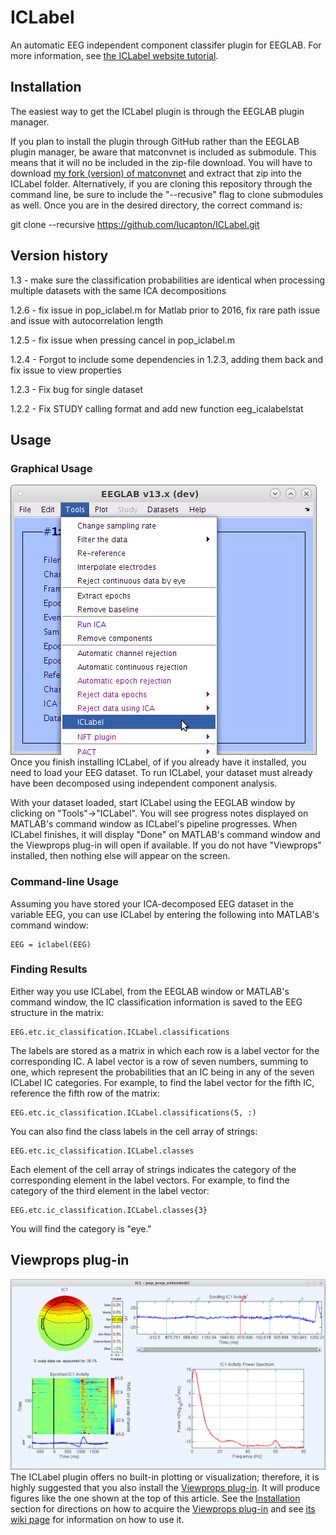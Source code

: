 # ICLabel
An automatic EEG independent component classifer plugin for EEGLAB.
For more information, see [the ICLabel website tutorial](https://labeling.ucsd.edu/tutorial/about).

## Installation
The easiest way to get the ICLabel plugin is through the EEGLAB plugin manager. 

If you plan to install the plugin through GitHub rather than the EEGLAB plugin manager, be aware that matconvnet is included as submodule. This means that it will no be included in the zip-file download. You will have to download [my fork (version) of matconvnet](https://github.com/lucapton/matconvnet) and extract that zip into the ICLabel folder. Alternatively, if you are cloning this repository through the command line, be sure to include the "--recusive" flag to clone submodules as well. Once you are in the desired directory, the correct command is:

git clone --recursive https://github.com/lucapton/ICLabel.git

## Version history
1.3 - make sure the classification probabilities are identical when processing multiple datasets with the same ICA decompositions

1.2.6 - fix issue in pop_iclabel.m for Matlab prior to 2016, fix rare path issue and issue with autocorrelation length

1.2.5 - fix issue when pressing cancel in pop_iclabel.m

1.2.4 - Forgot to include some dependencies in 1.2.3, adding them back and fix issue to view properties

1.2.3 - Fix bug for single dataset

1.2.2 - Fix STUDY calling format and add new function eeg_icalabelstat


## Usage
### Graphical Usage
![menu](ICLabel_menu.png)
Once you finish installing ICLabel, of if you already have it installed, you need to load your EEG dataset. To run ICLabel, your dataset must already have been decomposed using independent component analysis.

With your dataset loaded, start ICLabel using the EEGLAB window by clicking on "Tools"->"ICLabel". You will see progress notes displayed on MATLAB's command window as ICLabel's pipeline progresses. When ICLabel finishes, it will display "Done" on MATLAB's command window and the Viewprops plug-in will open if available. If you do not have "Viewprops" installed, then nothing else will appear on the screen.

### Command-line Usage
Assuming you have stored your ICA-decomposed EEG dataset in the variable EEG, you can use ICLabel by entering the following into MATLAB's command window:
```
EEG = iclabel(EEG)
```
### Finding Results
Either way you use ICLabel, from the EEGLAB window or MATLAB's command window, the IC classification information is saved to the EEG structure in the matrix:
```
EEG.etc.ic_classification.ICLabel.classifications
```
The labels are stored as a matrix in which each row is a label vector for the corresponding IC. A label vector is a row of seven numbers, summing to one, which represent the probabilities that an IC being in any of the seven ICLabel IC categories. For example, to find the label vector for the fifth IC, reference the fifth row of the matrix:
```
EEG.etc.ic_classification.ICLabel.classifications(5, :)
```
You can also find the class labels in the cell array of strings:
```
EEG.etc.ic_classification.ICLabel.classes
```
Each element of the cell array of strings indicates the category of the corresponding element in the label vectors. For example, to find the category of the third element in the label vector:
```
EEG.etc.ic_classification.ICLabel.classes{3}
```
You will find the category is "eye."
## Viewprops plug-in
![](Viewprops_eye.png)
The ICLabel plugin offers no built-in plotting or visualization; therefore, it is highly suggested that you also install the [Viewprops plug-in](https://sccn.ucsd.edu/wiki/Viewprops). It will produce figures like the one shown at the top of this article. See the [Installation](https://sccn.ucsd.edu/wiki/ICLabel#Installation) section for directions on how to acquire the [Viewprops plug-in](https://sccn.ucsd.edu/wiki/Viewprops) and see [its wiki page](https://sccn.ucsd.edu/wiki/Viewprops) for information on how to use it.
